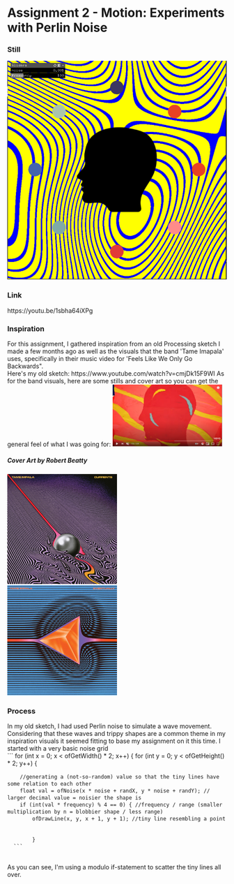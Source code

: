 <h1>Assignment 2 - Motion: Experiments with Perlin Noise</h1>
<h3>Still</h3>
<img src = bin/data/Still.PNG>
<h3>Link</h3>
https://youtu.be/1sbha64iXPg

<h3>Inspiration</h3>
For this assignment, I gathered inspiration from an old Processing sketch I made a few months ago as well as the visuals that the band 'Tame Imapala' uses, specifically in their music video for 'Feels Like We Only Go Backwards". 
</br>
Here's my old sketch: https://www.youtube.com/watch?v=cmjDk15F9WI
As for the band visuals, here are some stills and cover art so you can get the general feel of what I was going for:
<img src = bin/data/mvStill.PNG width= 50% height = 50%>
<h5>Cover Art by Robert Beatty</h5>
<img src = bin/data/CurrentsTameImpala.jpg width= 50% height = 50%>
<img src = bin/data/eventuallyTameImpala.jpg width= 50% height = 50%>

<h3>Process</h3>
In my old sketch, I had used Perlin noise to simulate a wave movement. Considering that these waves and trippy shapes are a common theme in my inspiration visuals it seemed fitting to base my assignment on it this time. I started with a very basic noise grid 
</br>
``` 
for (int x = 0; x < ofGetWidth() * 2; x++) {
	for (int y = 0; y < ofGetHeight() * 2; y++) {

		//generating a (not-so-random) value so that the tiny lines have some relation to each other 
		float val = ofNoise(x * noise + randX, y * noise + randY); // larger decimal value = noisier the shape is
		if (int(val * frequency) % 4 == 0) { //frequency / range (smaller multiplication by n = blobbier shape / less range)
			ofDrawLine(x, y, x + 1, y + 1); //tiny line resembling a point


			} 
      ```
 </br>
As you can see, I'm using a modulo if-statement to scatter the tiny lines all over.

      
      

